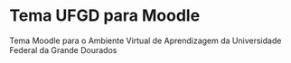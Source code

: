 Tema UFGD para Moodle
============

Tema Moodle para o Ambiente Virtual de Aprendizagem da Universidade Federal da Grande Dourados
